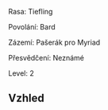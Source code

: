 Rasa: Tiefling

Povolání: Bard

Zázemí: Pašerák pro Myriad

Přesvědčení: Neznámé

Level: 2


## Vzhled

